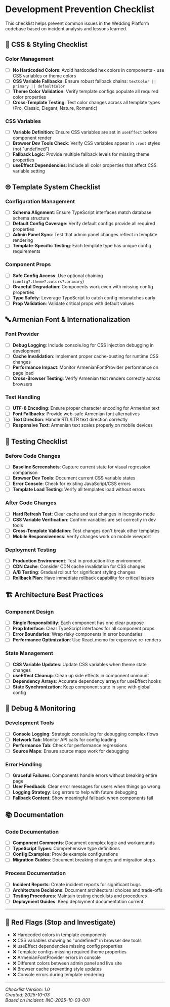 # Development Prevention Checklist

This checklist helps prevent common issues in the Wedding Platform codebase based on incident analysis and lessons learned.

## 🎨 CSS & Styling Checklist

### Color Management
- [ ] **No Hardcoded Colors**: Avoid hardcoded hex colors in components - use CSS variables or theme colors
- [ ] **CSS Variable Fallbacks**: Ensure robust fallback chains: `textColor || primary || defaultColor`
- [ ] **Theme Color Validation**: Verify template configs populate all required color properties
- [ ] **Cross-Template Testing**: Test color changes across all template types (Pro, Classic, Elegant, Nature, Romantic)

### CSS Variables
- [ ] **Variable Definition**: Ensure CSS variables are set in `useEffect` before component render
- [ ] **Browser Dev Tools Check**: Verify CSS variables appear in `:root` styles (not "undefined")
- [ ] **Fallback Logic**: Provide multiple fallback levels for missing theme properties
- [ ] **useEffect Dependencies**: Include all color properties that affect CSS variable setting

## 🌐 Template System Checklist

### Configuration Management
- [ ] **Schema Alignment**: Ensure TypeScript interfaces match database schema structure
- [ ] **Default Config Coverage**: Verify default configs provide all required properties
- [ ] **Admin Panel Sync**: Test that admin panel changes reflect in template rendering
- [ ] **Template-Specific Testing**: Each template type has unique config requirements

### Component Props
- [ ] **Safe Config Access**: Use optional chaining (`config?.theme?.colors?.primary`)
- [ ] **Graceful Degradation**: Components work even with missing config properties
- [ ] **Type Safety**: Leverage TypeScript to catch config mismatches early
- [ ] **Prop Validation**: Validate critical props with default values

## 🔤 Armenian Font & Internationalization

### Font Provider
- [ ] **Debug Logging**: Include console.log for CSS injection debugging in development
- [ ] **Cache Invalidation**: Implement proper cache-busting for runtime CSS changes
- [ ] **Performance Impact**: Monitor ArmenianFontProvider performance on page load
- [ ] **Cross-Browser Testing**: Verify Armenian text renders correctly across browsers

### Text Handling
- [ ] **UTF-8 Encoding**: Ensure proper character encoding for Armenian text
- [ ] **Font Fallbacks**: Provide web-safe Armenian font alternatives
- [ ] **Text Direction**: Handle RTL/LTR text direction correctly
- [ ] **Responsive Text**: Armenian text scales properly on mobile devices

## 🧪 Testing Checklist

### Before Code Changes
- [ ] **Baseline Screenshots**: Capture current state for visual regression comparison
- [ ] **Browser Dev Tools**: Document current CSS variable states
- [ ] **Error Console**: Check for existing JavaScript/CSS errors
- [ ] **Template Load Testing**: Verify all templates load without errors

### After Code Changes
- [ ] **Hard Refresh Test**: Clear cache and test changes in incognito mode
- [ ] **CSS Variable Verification**: Confirm variables are set correctly in dev tools
- [ ] **Cross-Template Validation**: Test changes don't break other templates
- [ ] **Mobile Responsiveness**: Verify changes work on mobile viewport

### Deployment Testing
- [ ] **Production Environment**: Test in production-like environment
- [ ] **CDN Cache**: Consider CDN cache invalidation for CSS changes
- [ ] **A/B Testing**: Gradual rollout for significant styling changes
- [ ] **Rollback Plan**: Have immediate rollback capability for critical issues

## 🏗️ Architecture Best Practices

### Component Design
- [ ] **Single Responsibility**: Each component has one clear purpose
- [ ] **Prop Interface**: Clear TypeScript interfaces for all component props
- [ ] **Error Boundaries**: Wrap risky components in error boundaries
- [ ] **Performance Optimization**: Use React.memo for expensive re-renders

### State Management
- [ ] **CSS Variable Updates**: Update CSS variables when theme state changes
- [ ] **useEffect Cleanup**: Clean up side effects in component unmount
- [ ] **Dependency Arrays**: Accurate dependency arrays for useEffect hooks
- [ ] **State Synchronization**: Keep component state in sync with global config

## 🐛 Debug & Monitoring

### Development Tools
- [ ] **Console Logging**: Strategic console.log for debugging complex flows
- [ ] **Network Tab**: Monitor API calls for config loading
- [ ] **Performance Tab**: Check for performance regressions
- [ ] **Source Maps**: Ensure source maps work for debugging

### Error Handling
- [ ] **Graceful Failures**: Components handle errors without breaking entire page
- [ ] **User Feedback**: Clear error messages for users when things go wrong
- [ ] **Logging Strategy**: Log errors to help with future debugging
- [ ] **Fallback Content**: Show meaningful fallback when components fail

## 📚 Documentation

### Code Documentation
- [ ] **Component Comments**: Document complex logic and workarounds
- [ ] **TypeScript Types**: Comprehensive type definitions
- [ ] **Config Examples**: Provide example configurations
- [ ] **Migration Guides**: Document breaking changes and migration steps

### Process Documentation
- [ ] **Incident Reports**: Create incident reports for significant bugs
- [ ] **Architecture Decisions**: Document architectural choices and trade-offs
- [ ] **Testing Procedures**: Maintain testing checklists and procedures
- [ ] **Deployment Guides**: Keep deployment documentation current

---

## 🚨 Red Flags (Stop and Investigate)

- ❌ Hardcoded colors in template components
- ❌ CSS variables showing as "undefined" in browser dev tools
- ❌ useEffect dependencies missing config properties
- ❌ Template configs missing required theme properties
- ❌ ArmenianFontProvider errors in console
- ❌ Different colors between admin panel and live site
- ❌ Browser cache preventing style updates
- ❌ Console errors during template rendering

---

*Checklist Version: 1.0*  
*Created: 2025-10-03*  
*Based on Incident: INC-2025-10-03-001*